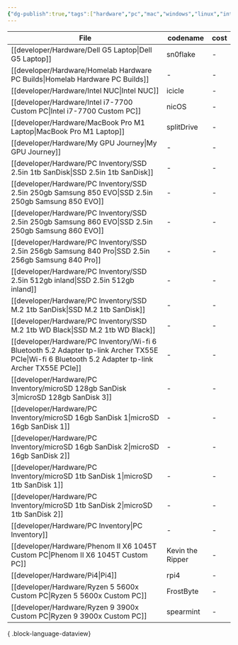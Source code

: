 ```yaml
---
{"dg-publish":true,"tags":["hardware","pc","mac","windows","linux","intel","amd"],"permalink":"/developer/Hardware/Homelab Hardware PC Builds/","dgPassFrontmatter":true}
---
```



| File                                                                                                                                                    | codename         | cost |
| ------------------------------------------------------------------------------------------------------------------------------------------------------- | ---------------- | ---- |
| [[developer/Hardware/Dell G5 Laptop\|Dell G5 Laptop]]                                                                                                | sn0flake         | \-   |
| [[developer/Hardware/Homelab Hardware PC Builds\|Homelab Hardware PC Builds]]                                                                        | \-               | \-   |
| [[developer/Hardware/Intel NUC\|Intel NUC]]                                                                                                          | icicle           | \-   |
| [[developer/Hardware/Intel i7-7700 Custom PC\|Intel i7-7700 Custom PC]]                                                                              | nicOS            | \-   |
| [[developer/Hardware/MacBook Pro M1 Laptop\|MacBook Pro M1 Laptop]]                                                                                  | splitDrive       | \-   |
| [[developer/Hardware/My GPU Journey\|My GPU Journey]]                                                                                                | \-               | \-   |
| [[developer/Hardware/PC Inventory/SSD 2.5in 1tb SanDisk\|SSD 2.5in 1tb SanDisk]]                                                                     | \-               | \-   |
| [[developer/Hardware/PC Inventory/SSD 2.5in 250gb Samsung 850 EVO\|SSD 2.5in 250gb Samsung 850 EVO]]                                                 | \-               | \-   |
| [[developer/Hardware/PC Inventory/SSD 2.5in 250gb Samsung 860 EVO\|SSD 2.5in 250gb Samsung 860 EVO]]                                                 | \-               | \-   |
| [[developer/Hardware/PC Inventory/SSD 2.5in 256gb Samsung 840 Pro\|SSD 2.5in 256gb Samsung 840 Pro]]                                                 | \-               | \-   |
| [[developer/Hardware/PC Inventory/SSD 2.5in 512gb inland\|SSD 2.5in 512gb inland]]                                                                   | \-               | \-   |
| [[developer/Hardware/PC Inventory/SSD M.2 1tb SanDisk\|SSD M.2 1tb SanDisk]]                                                                         | \-               | \-   |
| [[developer/Hardware/PC Inventory/SSD M.2 1tb WD Black\|SSD M.2 1tb WD Black]]                                                                       | \-               | \-   |
| [[developer/Hardware/PC Inventory/Wi-fi 6 Bluetooth 5.2 Adapter tp-link Archer TX55E PCIe\|Wi-fi 6 Bluetooth 5.2 Adapter tp-link Archer TX55E PCIe]] | \-               | \-   |
| [[developer/Hardware/PC Inventory/microSD 128gb SanDisk 3\|microSD 128gb SanDisk 3]]                                                                 | \-               | \-   |
| [[developer/Hardware/PC Inventory/microSD 16gb SanDisk 1\|microSD 16gb SanDisk 1]]                                                                   | \-               | \-   |
| [[developer/Hardware/PC Inventory/microSD 16gb SanDisk 2\|microSD 16gb SanDisk 2]]                                                                   | \-               | \-   |
| [[developer/Hardware/PC Inventory/microSD 1tb SanDisk 1\|microSD 1tb SanDisk 1]]                                                                     | \-               | \-   |
| [[developer/Hardware/PC Inventory/microSD 1tb SanDisk 2\|microSD 1tb SanDisk 2]]                                                                     | \-               | \-   |
| [[developer/Hardware/PC Inventory\|PC Inventory]]                                                                                                    | \-               | \-   |
| [[developer/Hardware/Phenom II X6 1045T Custom PC\|Phenom II X6 1045T Custom PC]]                                                                    | Kevin the Ripper | \-   |
| [[developer/Hardware/Pi4\|Pi4]]                                                                                                                      | rpi4             | \-   |
| [[developer/Hardware/Ryzen 5 5600x Custom PC\|Ryzen 5 5600x Custom PC]]                                                                              | FrostByte        | \-   |
| [[developer/Hardware/Ryzen 9 3900x Custom PC\|Ryzen 9 3900x Custom PC]]                                                                              | spearmint        | \-   |

{ .block-language-dataview}